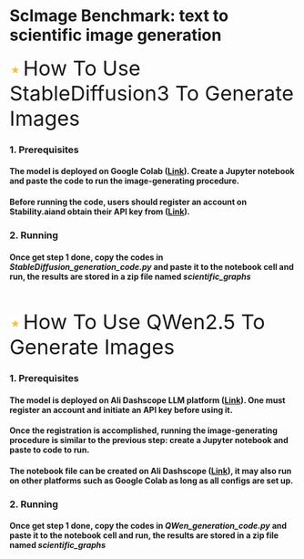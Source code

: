 # ScImage Benchmark: text to scientific image generation

<p align="left">
  <img src="Decorate_icons/star_icon.png" alt="star_logo_mini" width= "20" height="20"> 
  <span style="font-size: 36px;">How To Use StableDiffusion3 To Generate Images</span>
</p>

### 1. Prerequisites
#### The model is deployed on Google Colab ([Link](https://colab.research.google.com/)). Create a Jupyter notebook and paste the code to run the image-generating procedure. 
#### Before running the code, users should register an account on Stability.aiand obtain their API key from ([Link](https://platform.stability.ai/docs/api-reference#tag/Generate/paths/1v2beta1stable-image1generate1sd3/post)).
### 2. Running
#### Once get step 1 done, copy the codes in ***StableDiffusion_generation_code.py*** and paste it to the notebook cell and run, the results are stored in a zip file named ***scientific_graphs***

<br>
<p align="left">
  <img src="Decorate_icons/star_icon.png" alt="star_logo_mini" width= "20" height="20"> 
  <span style="font-size: 36px;">How To Use QWen2.5 To Generate Images</span>
</p>

### 1. Prerequisites
#### The model is deployed on Ali Dashscope LLM platform ([Link]("https://ram.console.aliyun.com/profile/access-keys?spm=5176.12818093_47.console-base_top-nav.dak.bf2616d0lkXuff")). One must register an account and initiate an API key before using it.
#### Once the registration is accomplished, running the image-generating procedure is similar to the previous step: create a Jupyter notebook and paste to code to run.
#### The notebook file can be created on Ali Dashscope ([Link](https://pai.console.aliyun.com/?regionId=cn-shanghai&spm=a2c4g.11186623.0.0.2009527fIl74xF&workspaceId=575413#/notebook/?pageNumber=1&pageSize=10&resourceId=ALL&sortBy=GmtCreateTime&order=DESC)), it may also run on other platforms such as Google Colab as long as all configs are set up.
### 2. Running
#### Once get step 1 done, copy the codes in ***QWen_generation_code.py*** and paste it to the notebook cell and run, the results are stored in a zip file named *scientific_graphs*
